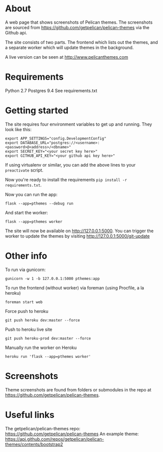 # About
A web page that shows screenshots of Pelican themes.  The screenshots are sourced from <https://github.com/getpelican/pelican-themes> via the Github api.

The site consists of two parts.  The frontend which lists out the themes, and a separate worker which will update themes in the background.

A live version can be seen at http://www.pelicanthemes.com

# Requirements
Python 2.7
Postgres 9.4
See requirements.txt


# Getting started

The site requires four environment variables to get up and running.  They look like this:

```
export APP_SETTINGS="config.DevelopmentConfig"
export DATABASE_URL="postgres://<username>:<password>@<address>/<dbname>"
export SECRET_KEY="<your secret key here>"
export GITHUB_API_KEY="<your github api key here>"
```

If using virtualenv or similar, you can add the above lines to your `preactivate` script.

Now you're ready to install the requirements `pip install -r requirements.txt`.

Now you can run the app:

`flask --app=pthemes --debug run`

And start the worker:

`flask --app=pthemes worker`

The site will now be available on http://127.0.0.1:5000.  You can trigger the worker to update the themes by visiting http://127.0.0.1:5000/git-update

# Other info

To run via gunicorn:

`gunicorn -w 1 -b 127.0.0.1:5000 pthemes:app`

To run the frontend (without worker) via foreman (using Procfile, a la heroku)

`foreman start web`

Force push to heroku

`git push heroku dev:master --force`

Push to heroku live site

`git push heroku-prod dev:master --force`

Manually run the worker on Heroku

`heroku run 'flask --app=pthemes worker'`


# Screenshots
Theme screenshots are found from folders or submodules in the repo at <https://github.com/getpelican/pelican-themes>.


# Useful links
The getpelican/pelican-themes repo: <https://github.com/getpelican/pelican-themes>
An example theme: <https://api.github.com/repos/getpelican/pelican-themes/contents/bootstrap2>